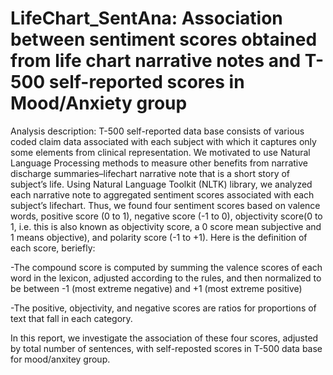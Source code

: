 # LifeChart_SentAna: Association between sentiment scores obtained from life chart narrative notes and T-500 self-reported scores in Mood/Anxiety group

Analysis description: T-500 self-reported data base consists of various coded claim data associated with each subject with which it captures only some elements from clinical representation. We motivated to use Natural Language Processing methods to measure other benefits from narrative discharge summaries–lifechart narrative note that is a short story of subject’s life. Using Natural Language Toolkit (NLTK) library, we analyzed each narrative note to aggregated sentiment scores associated with each subject’s lifechart. Thus, we found four sentiment scores based on valence words, positive score (0 to 1), negative score (-1 to 0), objectivity score(0 to 1, i.e. this is also known as objectivity score, a 0 score mean subjective and 1 means objective), and polarity score (-1 to +1). Here is the definition of each score, beriefly:

-The compound score is computed by summing the valence scores of each word in the lexicon, adjusted according to the rules, and then normalized to be between -1 (most extreme negative) and +1 (most extreme positive)

-The positive, objectivity, and negative scores are ratios for proportions of text that fall in each category.

In this report, we investigate the association of these four scores, adjusted by total number of sentences, with self-reposted scores in T-500 data base for mood/anxitey group.
